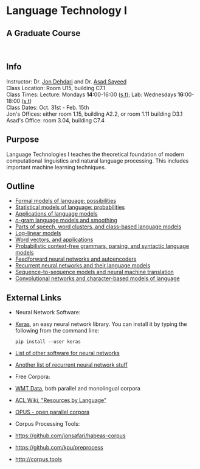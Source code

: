 # Language Technology I
## A Graduate Course

<br>

## Info
Instructor: Dr. [Jon Dehdari](http://jon.dehdari.org) and Dr. [Asad Sayeed](http://www.coli.uni-saarland.de/~asayeed) <br>
Class Location: Room U15, building C7.1 <br>
Class Times: Lecture: Mondays **14**:00-16:00 ([s.t](https://en.wikipedia.org/wiki/Academic_quarter_(class_timing))); Lab: Wednesdays **16**:00-18:00 ([s.t](https://en.wikipedia.org/wiki/Academic_quarter_(class_timing))) <br>
Class Dates: Oct. 31st - Feb. 15th <br>
Jon's Offices: either room 1.15, building A2.2, or room 1.11 building D3.1 <br>
Asad's Office: room 3.04, building C7.4


## Purpose
Language Technologies I teaches the theoretical foundation of modern computational linguistics and natural language processing.
This includes important machine learning techniques.


## Outline
- [Formal models of language: possibilities](slides/formal_models_of_language.pdf)
- [Statistical models of language: probabilities](slides/probabilities.pdf)
- [Applications of language models](slides/lm_applications.pdf)
- [*n*-gram language models and smoothing](slides/ngram_lms.pdf)
- [Parts of speech, word clusters, and class-based language models](slides/word_classes.pdf)
- [Log-linear models](slides/log-linear_models.pdf)
- [Word vectors, and applications](slides/word_vectors.pdf)
- [Probabilistic context-free grammars, parsing, and syntactic language models](slides/syntactic_lms.pdf)
- [Feedforward neural networks and autoencoders](slides/nnets_1.pdf)
- [Recurrent neural networks and their language models](slides/nnets_2.pdf)
- [Sequence-to-sequence models and neural machine translation](slides/seq2seq.pdf)
- [Convolutional networks and character-based models of language](slides/cnn.pdf)

## External Links
- Neural Network Software:
 - [Keras](http://keras.io), an easy neural network library.  You can install it by typing the following from the command line:

       pip install --user keras

 - [List of other software for neural networks](http://deeplearning.net/software_links)
 - [Another list of recurrent neural network stuff](https://github.com/kjw0612/awesome-rnn)
- Free Corpora:
 - [WMT Data](http://www.statmt.org/wmt16/translation-task.html#download), both parallel and monolingual corpora
 - [ACL Wiki, "Resources by Language"](http://aclweb.org/aclwiki/index.php?title=List_of_resources_by_language)
 - [OPUS - open parallel corpora](http://opus.lingfil.uu.se)
- Corpus Processing Tools:
 - https://github.com/jonsafari/habeas-corpus
 - https://github.com/kpu/preprocess
 - http://corpus.tools
